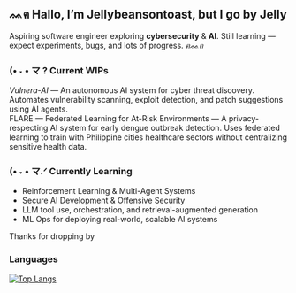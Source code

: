 ## ᨐฅ  Hallo, I’m Jellybeansontoast, but I go by Jelly
Aspiring software engineer exploring **cybersecurity** & **AI**. Still learning — expect experiments, bugs, and lots of progress. *ฅᨐฅ*

### (• ˕ • マ ? Current WIPs
*Vulnera-AI* — An autonomous AI system for cyber threat discovery.
Automates vulnerability scanning, exploit detection, and patch suggestions using AI agents. <br>
FLARE — Federated Learning for At-Risk Environments — A privacy-respecting AI system for early dengue outbreak detection.
Uses federated learning to train with Philippine cities healthcare sectors without centralizing sensitive health data.

### (• ˕ • マ.ᐟ Currently Learning
- Reinforcement Learning & Multi-Agent Systems
- Secure AI Development & Offensive Security
- LLM tool use, orchestration, and retrieval-augmented generation
- ML Ops for deploying real-world, scalable AI systems  

Thanks for dropping by 

### Languages
[![Top Langs](https://github-readme-stats.vercel.app/api/top-langs/?username=Jellybeansontoasties&theme=calm&layout=donut)](https://github.com/anuraghazra/github-readme-stats)<br/>

